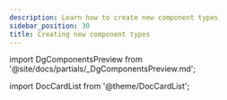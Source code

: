 ```yaml
---
description: Learn how to create new component types
sidebar_position: 30
title: Creating new component types
---
```


import DgComponentsPreview from '@site/docs/partials/\_DgComponentsPreview.md';

<DgComponentsPreview />

import DocCardList from '@theme/DocCardList';

<DocCardList />
